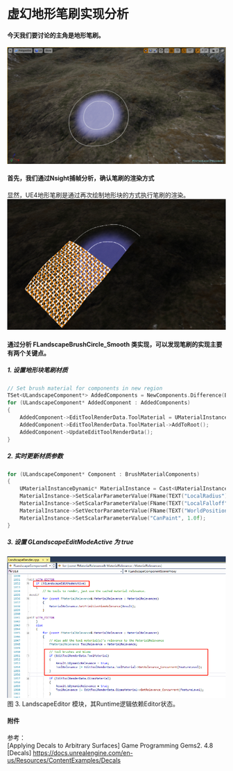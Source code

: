 # 虚幻地形笔刷实现分析
#### 今天我们要讨论的主角是地形笔刷。
![](https://raw.githubusercontent.com/timi-liuliang/writing/master/2019/2/Brush.png)  

#### 首先，我们通过Nsight捕帧分析，确认笔刷的渲染方式   
显然，UE4地形笔刷是通过再次绘制地形块的方式执行笔刷的渲染。
![](https://raw.githubusercontent.com/timi-liuliang/writing/master/2019/2/BrushCapture.png)  

#### 通过分析 FLandscapeBrushCircle_Smooth 类实现，可以发现笔刷的实现主要有两个关键点。

##### 1. 设置地形块笔刷材质
```cpp
// Set brush material for components in new region
TSet<ULandscapeComponent*> AddedComponents = NewComponents.Difference(BrushMaterialComponents);
for (ULandscapeComponent* AddedComponent : AddedComponents)
{
	AddedComponent->EditToolRenderData.ToolMaterial = UMaterialInstanceDynamic::Create(BrushMaterial, nullptr);
	AddedComponent->EditToolRenderData.ToolMaterial->AddToRoot();
	AddedComponent->UpdateEditToolRenderData();
}
```

##### 2. 实时更新材质参数  
```cpp
for (ULandscapeComponent* Component : BrushMaterialComponents)
{
	UMaterialInstanceDynamic* MaterialInstance = Cast<UMaterialInstanceDynamic>(Component->EditToolRenderData.ToolMaterial);
	MaterialInstance->SetScalarParameterValue(FName(TEXT("LocalRadius")), Radius);
	MaterialInstance->SetScalarParameterValue(FName(TEXT("LocalFalloff")), Falloff);
	MaterialInstance->SetVectorParameterValue(FName(TEXT("WorldPosition")), FLinearColor(WorldLocation.X, WorldLocation.Y, WorldLocation.Z, ScaleXY));
	MaterialInstance->SetScalarParameterValue("CanPaint", 1.0f);
}
```

##### 3. 设置 GLandscapeEditModeActive 为 true  
![](https://raw.githubusercontent.com/timi-liuliang/writing/master/2019/2/GLandscapeEditModeActive.png)  
图 3. LandscapeEditor 模块，其Runtime逻辑依赖Editor状态。

#### 附件


参考：  
[Applying Decals to Arbitrary Surfaces] Game Programming Gems2. 4.8   
[Decals] https://docs.unrealengine.com/en-us/Resources/ContentExamples/Decals   